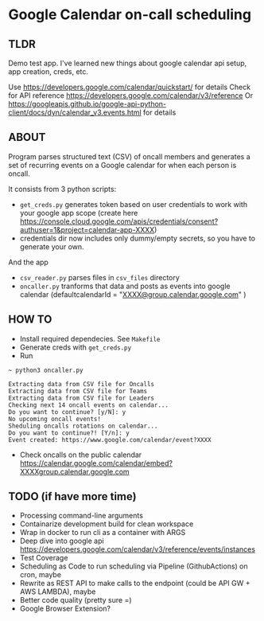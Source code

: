 # Google Calendar on-call scheduling

## TLDR

Demo test app. I've learned new things about google calendar api setup, app creation, creds, etc.

Use <https://developers.google.com/calendar/quickstart/> for details
Check for API reference <https://developers.google.com/calendar/v3/reference>
Or <https://googleapis.github.io/google-api-python-client/docs/dyn/calendar_v3.events.html> for details

## ABOUT

Program parses structured text (CSV) of oncall members and generates a set of recurring events on a Google calendar for when each person is oncall.

It consists from 3 python scripts:

- `get_creds.py` generates token based on user credentials to work with your google app scope (create here <https://console.cloud.google.com/apis/credentials/consent?authuser=1&project=calendar-app-XXXX>)
- credentials dir now includes only dummy/empty secrets, so you have to generate your own.

And the app

- `csv_reader.py` parses files in `csv_files` directory
- `oncaller.py` tranforms that data and posts as events into google calendar (defaultcalendarId = "XXXX@group.calendar.google.com"
)

## HOW TO

- Install required dependecies. See `Makefile`
- Generate creds with `get_creds.py`
- Run

```python3
~ python3 oncaller.py 

Extracting data from CSV file for Oncalls
Extracting data from CSV file for Teams
Extracting data from CSV file for Leaders
Checking next 14 oncall events on calendar...
Do you want to continue? [y/N]: y
No upcoming oncall events!
Sheduling oncalls rotations on calendar...
Do you want to continue?! [Y/n]: y
Event created: https://www.google.com/calendar/event?XXXX
```

- Check oncalls on the public calendar <https://calendar.google.com/calendar/embed?XXXXgroup.calendar.google.com>

## TODO (if have more time)

- Processing command-line arguments
- Containarize development build for clean workspace
- Wrap in docker to run cli as a container with ARGS
- Deep dive into google api <https://developers.google.com/calendar/v3/reference/events/instances>
- Test Coverage
- Scheduling as Code to run scheduling  via Pipeline (GithubActions) on cron, maybe
- Rewrite as REST API to make calls to the endpoint (could be API GW + AWS LAMBDA), maybe
- Better code quality (pretty sure =)
- Google Browser Extension?
